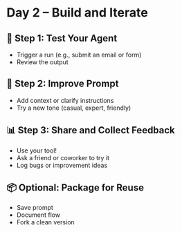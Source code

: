 # Day 2 – Build and Iterate

## 🔁 Step 1: Test Your Agent
- Trigger a run (e.g., submit an email or form)
- Review the output

## 🧠 Step 2: Improve Prompt
- Add context or clarify instructions
- Try a new tone (casual, expert, friendly)

## 📊 Step 3: Share and Collect Feedback
- Use your tool!
- Ask a friend or coworker to try it
- Log bugs or improvement ideas

## 📦 Optional: Package for Reuse
- Save prompt
- Document flow
- Fork a clean version